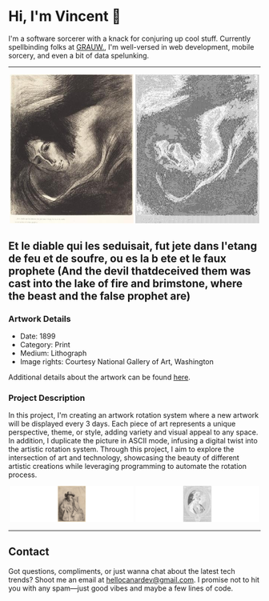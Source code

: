 <html>

# Hi, I'm Vincent 👋

I'm a software sorcerer with a knack for conjuring up cool stuff.
Currently spellbinding folks at [GRAUW.](https://grauw.fr), I'm well-versed in web development, mobile sorcery, and even
a bit of data spelunking.
___

<div align="center">
    <img width="49%" src="https://raw.githubusercontent.com/CanarDev/CanarDev/main/currentArtwork/artwork.jpg" alt="artwork"/>
    <img width="49%" src="https://raw.githubusercontent.com/CanarDev/CanarDev/main/currentArtwork/ascii_artwork.jpg" alt="artwork ASCII"/>
</div>

## Et le diable qui les seduisait, fut jete dans l'etang de feu et de soufre, ou es la b ete et le faux prophete (And the devil thatdeceived them was cast into the lake of fire and  brimstone, where the beast and the false prophet are)

### Artwork Details

- Date: 1899
- Category: Print
- Medium: Lithograph
- Image rights: Courtesy National Gallery of Art, Washington

Additional details about the artwork can be found [here](https://www.artsy.net/artwork/odilon-redon-et-le-diable-qui-les-seduisait-fut-jete-dans-letang-de-feu-et-de-soufre-ou-es-la-b-ete-et-le-faux-prophete-and-the-devil-thatdeceived-them-was-cast-into-the-lake-of-fire-and-brimstone-where-the-beast-and-the-false-prophet-are).

### Project Description

In this project, I'm creating an artwork rotation system where a new artwork will be displayed every 3 days. Each piece
of art represents a unique perspective, theme, or style, adding variety and visual appeal to any space. In addition, I
duplicate the picture in ASCII mode, infusing a digital twist into the artistic rotation system. Through this project, I
aim to explore the intersection of art and technology, showcasing the beauty of different artistic creations while
leveraging programming to automate the rotation process.

<div align="center">
    <img width="49%" src="https://raw.githubusercontent.com/CanarDev/CanarDev/main/previousArtworks/previous_artworks.gif" alt="previous artworks"/>
    <img width="49%" src="https://raw.githubusercontent.com/CanarDev/CanarDev/main/previousArtworks/previous_ascii_artworks.gif" alt="previous ASCII artworks"/>
</div>

___

## Contact

Got questions, compliments, or just wanna chat about the latest tech trends? Shoot me an email
at [hellocanardev@gmail.com](mailto:hellocanardev@gmail.com). I promise not to hit you with any spam—just good vibes and
maybe a few lines of code.

</html>
